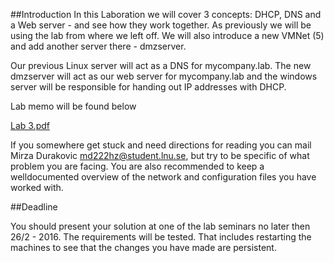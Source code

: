 ##Introduction
In this Laboration we will cover 3 concepts: DHCP, DNS and a Web server -
and see how they work together. As previously we will be using the lab from
where we left off. We will also introduce a new VMNet (5) and add another server there - dmzserver.

Our previous Linux server will act as a DNS for mycompany.lab. The new dmzserver will act as our web server for mycompany.lab and the windows server will be responsible for handing out IP addresses with DHCP.

Lab memo will be found below

[Lab 3.pdf](https://github.com/1DV020/labs/raw/master/Lab%203/Lab_3.pdf)

If you somewhere get stuck and need directions for reading you can mail Mirza Durakovic <md222hz@student.lnu.se>, but try to be specific of what problem you are facing. You are also recommended to keep a welldocumented overview of the network and configuration files you have worked with.

##Deadline

You should present your solution at one of the lab seminars no later then 26/2 - 2016. The requirements will be tested. That includes restarting the machines to see that the changes you have made are persistent.
